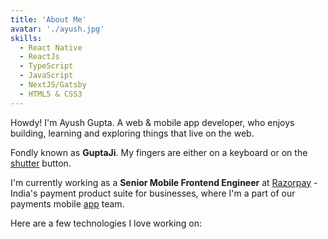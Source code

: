 ```yaml
---
title: 'About Me'
avatar: './ayush.jpg'
skills:
  - React Native
  - ReactJs
  - TypeScript
  - JavaScript
  - NextJS/Gatsby
  - HTML5 & CSS3
---
```


Howdy! I'm Ayush Gupta. A web & mobile app developer, who enjoys building, learning and exploring things that live on the web.

Fondly known as **GuptaJi**. My fingers are either on a keyboard or on the [shutter](https://www.instagram.com/_.guptaji._/) button.

I'm currently working as a **Senior Mobile Frontend Engineer** at [Razorpay](https://razorpay.com/) - India's payment product suite for businesses, where I'm a part of our payments mobile [app](https://play.google.com/store/apps/details?id=com.razorpay.payments.app) team.

Here are a few technologies I love working on:
